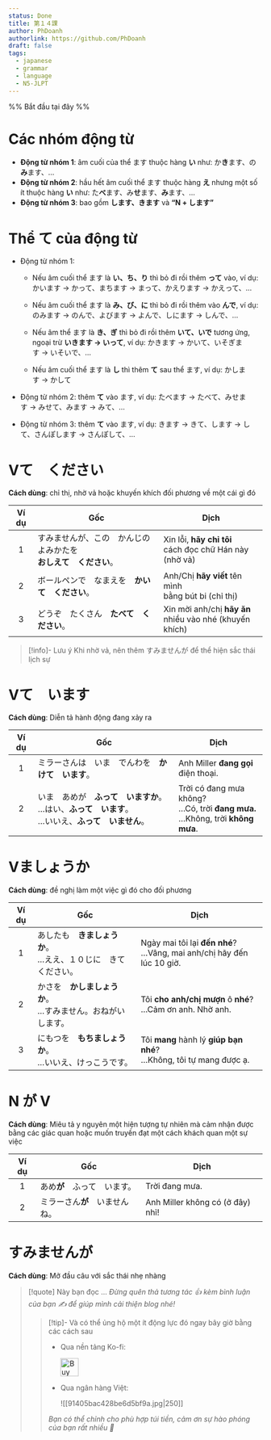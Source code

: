 ```yaml
---
status: Done
title: 第１４課
author: PhDoanh
authorlink: https://github.com/PhDoanh
draft: false
tags:
  - japanese
  - grammar
  - language
  - N5-JLPT
---
```

%% Bắt đầu tại đây %%
# Các nhóm động từ
- **Động từ nhóm 1**: âm cuối của thể ます thuộc hàng **い** như: か**き**ます、の**み**ます、…
- **Động từ nhóm 2**: hầu hết âm cuối thể ます thuộc hàng **え** nhưng một số ít thuộc hàng **い** như: た**べ**ます、み**せ**ます、**み**ます、…
- **Động từ nhóm 3**: bao gồm **します、きます** và **“N + します”**

# Thể て của động từ
- Động từ nhóm 1:
    
    - Nếu âm cuối thể ます là **い、ち、り** thì bỏ đi rồi thêm **って** vào, ví dụ: かいます → かって、まちます → まって、かえります → かえって、…
        
    - Nếu âm cuối thể ます là **み、び、に** thì bỏ đi rồi thêm vào **んで**, ví dụ: のみます → のんで、よびます → よんで、しにます → しんで、…
        
    - Nếu âm thể ます là **き、ぎ** thì bỏ đi rồi thêm **いて、いで** tương ứng, ngoại trừ **いきます → いって**, ví dụ: かきます → かいて、いそぎます → いそいで、…
        
    - Nếu âm cuối thể ます là **し** thì thêm **て** sau thể ます, ví dụ: かします → かして
        
- Động từ nhóm 2: thêm **て** vào ます, ví dụ: たべます → たべて、みせます → みせて、みます → みて、…
    
- Động từ nhóm 3: thêm **て** vào ます, ví dụ: きます → きて、します → して、さんぽします → さんぽして、…

# Vて　ください
**Cách dùng**: chỉ thị, nhờ vả hoặc khuyến khích đối phương về một cái gì đó

| Ví dụ | Gốc                                                                      | Dịch                                                         |
|:-----:| ------------------------------------------------------------------------ | ------------------------------------------------------------ |
|   1   | すみませんが、この　かんじの　よみかたを　  <br>**おしえて　ください**。 | Xin lỗi, **hãy chỉ tôi**  <br>cách đọc chữ Hán này (nhờ vả)  |
|   2   | ボールペンで　なまえを　**かいて　ください**。                           | Anh/Chị **hãy viết** tên mình  <br>bằng bút bi (chỉ thị)     |
|   3   | どうぞ　たくさん　**たべて　ください**。                                 | Xin mời anh/chị **hãy ăn**  <br>nhiều vào nhé (khuyến khích) |

> [!info]- Lưu ý
> Khi nhờ vả, nên thêm すみませんが để thể hiện sắc thái lịch sự

# Vて　います
**Cách dùng**: Diễn tả hành động đang xảy ra

| Ví dụ | Gốc                                                                | Dịch                                                                                  |
| :---: | ------------------------------------------------------------------ | ------------------------------------------------------------------------------------- |
|   1   | ミラーさんは　いま　でんわを　**かけて　います**。                                        | Anh Miller **đang gọi**  <br>điện thoại.                                              |
|   2   | いま　あめが　**ふって　いますか**。  <br>…はい、**ふって　います**。  <br>…いいえ、**ふって　いません**。 | Trời có đang mưa không?  <br>…Có, trời **đang mưa.**  <br>…Không, trời **không mưa**. |

# Vましょうか
**Cách dùng**: đề nghị làm một việc gì đó cho đối phương

| Ví dụ | Gốc                                                                 | Dịch                                                                      |
|:-----:| ------------------------------------------------------------------- | ------------------------------------------------------------------------- |
|   1   | あしたも　**きましょうか**。  <br>…ええ、１０じに　きて　ください。 | Ngày mai tôi lại **đến nhé**?  <br>…Vâng, mai anh/chị hãy đến lúc 10 giờ. |
|   2   | かさを　**かしましょうか**。  <br>…すみません。おねがいします。     | Tôi **cho anh/chị mượn** ô **nhé**?  <br>…Cảm ơn anh. Nhờ anh.            |
|   3   | にもつを　**もちましょうか**。  <br>…いいえ、けっこうです。         | Tôi **mang** hành lý **giúp bạn nhé**?  <br>…Không, tôi tự mang được ạ.   |

# N が V
**Cách dùng**: Miêu tả y nguyên một hiện tượng tự nhiên mà cảm nhận được bằng các giác quan hoặc muốn truyền đạt một cách khách quan một sự việc

| Ví dụ | Gốc               | Dịch                             |
| :---: | ----------------- | -------------------------------- |
|   1   | あめ**が**　ふって　います。  | Trời đang mưa.                   |
|   2   | ミラーさん**が**　いませんね。 | Anh Miller không có (ở đây) nhỉ! |

# すみませんが
**Cách dùng**: Mở đầu câu với sắc thái nhẹ nhàng

> [!quote] Này bạn đọc ...
> *Đừng quên thả tương tác 👍 kèm bình luận của bạn ✍️ để giúp mình cải thiện blog nhé!* 
> > [!tip]- Và có thể ủng hộ một ít động lực đó ngay bây giờ bằng các cách sau
> > - Qua nền tảng Ko-fi:
> > 
> >   <a href='https://ko-fi.com/M4M111S8CI' target='_blank'><img height='36' style='border:0px;height:36px;' src='https://storage.ko-fi.com/cdn/kofi3.png?v=3' border='0' alt='Buy Me a Coffee at ko-fi.com' /></a>
> > - Qua ngân hàng Việt:
> >   
> >   ![[91405bac428be6d5bf9a.jpg|250]]
> > 
> > *Bạn có thể chỉnh cho phù hợp túi tiền, cảm ơn sự hào phóng của bạn rất nhiều 🥰*